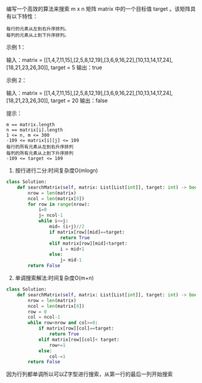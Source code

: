 编写一个高效的算法来搜索 m x n 矩阵 matrix 中的一个目标值 target 。该矩阵具有以下特性：

    每行的元素从左到右升序排列。
    每列的元素从上到下升序排列。

 



示例 1：

输入：matrix = [[1,4,7,11,15],[2,5,8,12,19],[3,6,9,16,22],[10,13,14,17,24],[18,21,23,26,30]], target = 5
输出：true

示例 2：

输入：matrix = [[1,4,7,11,15],[2,5,8,12,19],[3,6,9,16,22],[10,13,14,17,24],[18,21,23,26,30]], target = 20
输出：false

 

提示：

    m == matrix.length
    n == matrix[i].length
    1 <= n, m <= 300
    -109 <= matrix[i][j] <= 109
    每行的所有元素从左到右升序排列
    每列的所有元素从上到下升序排列
    -109 <= target <= 109



1. 按行进行二分:时间复杂度O(mlogn)

```python
class Solution:
    def searchMatrix(self, matrix: List[List[int]], target: int) -> bool:
        nrow = len(matrix)
        ncol = len(matrix[0])
        for row in range(nrow):
            i=0  
            j= ncol-1
            while i<=j:
                mid= (i+j)//2
                if matrix[row][mid]==target:
                    return True 
                elif matrix[row][mid]<target:
                    i = mid+1
                else:
                    j= mid-1
        return False 

```



2. 单调搜索解法:时间复杂度O(m+n)

```python
class Solution:
    def searchMatrix(self, matrix: List[List[int]], target: int) -> bool:
        nrow = len(matrix)
        ncol = len(matrix[0])
        row = 0 
        col = ncol-1
        while row<nrow and col>=0:
            if matrix[row][col]==target:
                return True 
            elif matrix[row][col]< target:
                row+=1
            else:
                col-=1
        return False
```

因为行列都单调所以可以Z字型进行搜索，从第一行的最后一列开始搜索